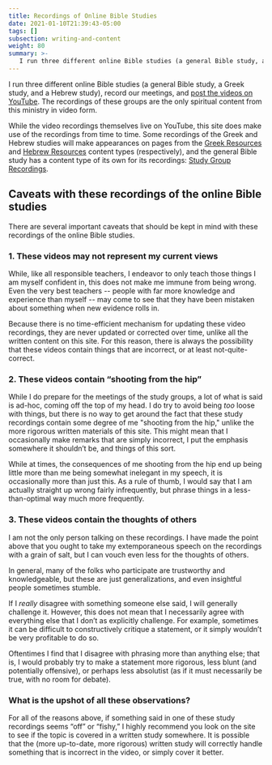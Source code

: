 ```yaml
---
title: Recordings of Online Bible Studies
date: 2021-01-10T21:39:43-05:00
tags: []
subsection: writing-and-content
weight: 80
summary: >-
   I run three different online Bible studies (a general Bible study, a Greek study, and a Hebrew study), record our meetings, and post the videos on YouTube. The recordings of these groups are the only spiritual content from this ministry in video form. This page describes this idea at a high level, but spends most of its time explaining caveats with these recordings of the online Bible studies.
---
```


I run three different online Bible studies (a general Bible study, a Greek study, and a Hebrew study), record our meetings, and [post the videos on YouTube](https://www.youtube.com/channel/UCFk7khraAKf68DZ5GeYEFIw/playlists). The recordings of these groups are the only spiritual content from this ministry in video form.

While the video recordings themselves live on YouTube, this site does make use of the recordings from time to time. Some recordings of the Greek and Hebrew studies will make appearances on pages from the [Greek Resources](/greek-resources) and [Hebrew Resources](/hebrew-resources) content types (respectively), and the general Bible study has a content type of its own for its recordings: [Study Group Recordings](/study-group-recordings).

## Caveats with these recordings of the online Bible studies

There are several important caveats that should be kept in mind with these recordings of the online Bible studies.

### 1. These videos may not represent my current views

While, like all responsible teachers, I endeavor to only teach those things I am myself confident in, this does not make me immune from being wrong. Even the very best teachers -- people with far more knowledge and experience than myself -- may come to see that they have been mistaken about something when new evidence rolls in.

Because there is no time-efficient mechanism for updating these video recordings, they are never updated or corrected over time, unlike all the written content on this site. For this reason, there is always the possibility that these videos contain things that are incorrect, or at least not-quite-correct.

### 2. These videos contain “shooting from the hip”

While I do prepare for the meetings of the study groups, a lot of what is said is ad-hoc, coming off the top of my head. I do try to avoid being *too* loose with things, but there is no way to get around the fact that these study recordings contain some degree of me "shooting from the hip," unlike the more rigorous written materials of this site. This might mean that I occasionally make remarks that are simply incorrect, I put the emphasis somewhere it shouldn’t be, and things of this sort.

While at times, the consequences of me shooting from the hip end up being little more than me being somewhat inelegant in my speech, it is occasionally more than just this. As a rule of thumb, I would say that I am actually straight up wrong fairly infrequently, but phrase things in a less-than-optimal way much more frequently.

### 3. These videos contain the thoughts of others

I am not the only person talking on these recordings. I have made the point above that you ought to take my extemporaneous speech on the recordings with a grain of salt, but I can vouch even less for the thoughts of others.

In general, many of the folks who participate are trustworthy and knowledgeable, but these are just generalizations, and even insightful people sometimes stumble.

If I *really* disagree with something someone else said, I will generally challenge it. However, this does not mean that I necessarily agree with everything else that I don’t as explicitly challenge. For example, sometimes it can be difficult to constructively critique a statement, or it simply wouldn’t be very profitable to do so.

Oftentimes I find that I disagree with phrasing more than anything else; that is, I would probably try to make a statement more rigorous, less blunt (and potentially offensive), or perhaps less absolutist (as if it must necessarily be true, with no room for debate).

### What is the upshot of all these observations?

For all of the reasons above, if something said in one of these study recordings seems “off” or “fishy,” I highly recommend you look on the site to see if the topic is covered in a written study somewhere. It is possible that the (more up-to-date, more rigorous) written study will correctly handle something that is incorrect in the video, or simply cover it better.